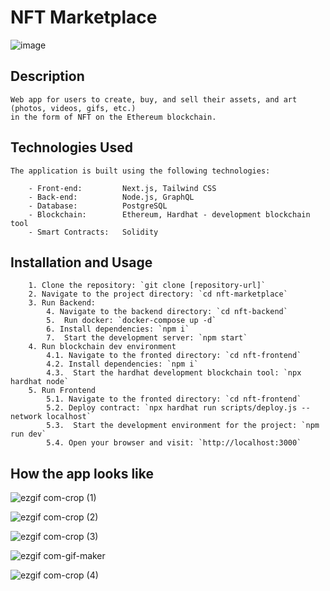 # NFT Marketplace
![image](https://github.com/Grzegorz00/nft-marketplace/assets/49844467/afeb00f9-8d79-4aef-82f0-a153208af24d)

## Description

	Web app for users to create, buy, and sell their assets, and art (photos, videos, gifs, etc.)
 	in the form of NFT on the Ethereum blockchain.  

## Technologies Used

	The application is built using the following technologies:

		- Front-end:         Next.js, Tailwind CSS  
		- Back-end:          Node.js, GraphQL
		- Database:          PostgreSQL 
		- Blockchain:        Ethereum, Hardhat - development blockchain tool
		- Smart Contracts:   Solidity

## Installation and Usage

		1. Clone the repository: `git clone [repository-url]`
		2. Navigate to the project directory: `cd nft-marketplace`
		3. Run Backend:
			4. Navigate to the backend directory: `cd nft-backend`
			5.  Run docker: `docker-compose up -d`
			6. Install dependencies: `npm i`
			7.  Start the development server: `npm start`
		4. Run blockchain dev environment
			4.1. Navigate to the fronted directory: `cd nft-frontend`
			4.2. Install dependencies: `npm i`
			4.3.  Start the hardhat development blockchain tool: `npx hardhat node`
		5. Run Frontend
  			5.1. Navigate to the fronted directory: `cd nft-frontend`
			5.2. Deploy contract: `npx hardhat run scripts/deploy.js --network localhost`
			5.3.  Start the development environment for the project: `npm run dev`
			5.4. Open your browser and visit: `http://localhost:3000`

## How the app looks like

![ezgif com-crop (1)](https://github.com/Grzegorz00/nft-marketplace/assets/49844467/9fb6c6d5-ae11-49a0-a54a-143bed767466)

![ezgif com-crop (2)](https://github.com/Grzegorz00/nft-marketplace/assets/49844467/2aff5604-a1d4-4ee9-915a-dfbb2e9aac52)

![ezgif com-crop (3)](https://github.com/Grzegorz00/nft-marketplace/assets/49844467/e84577bc-e306-4752-aabc-8f939c6e68dc)

![ezgif com-gif-maker](https://github.com/Grzegorz00/nft-marketplace/assets/49844467/89325059-f45a-4bb0-ba81-7a0fbe8204d9)

![ezgif com-crop (4)](https://github.com/Grzegorz00/nft-marketplace/assets/49844467/17dbe324-2289-4ffa-90ad-74f6ff08bd3d)
